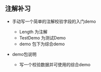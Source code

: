 ## 注解补习
- 手动写一个简单的注解校验字段的入门demo
    - Length 为注解
    - TestDemo 为测试Demo
    - demo 包下为综合demo

- demo包说明
    - 写一个校验数据并可使用的综合demo  